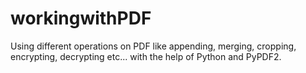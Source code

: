# workingwithPDF
Using different operations on PDF like appending, merging, cropping, encrypting, decrypting etc... with the help of Python and PyPDF2.
